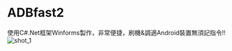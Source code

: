 # ADBfast2
使用C#.Net框架Winforms製作，非常便捷，刷機&調適Android裝置無須記指令!!
![shot_1](https://github.com/s104425108/DogProcession/blob/main/ScreenShot/Game_Pic.jpg)
